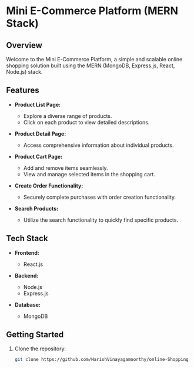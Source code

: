# Mini E-Commerce Platform (MERN Stack)

## Overview

Welcome to the Mini E-Commerce Platform, a simple and scalable online shopping solution built using the MERN (MongoDB, Express.js, React, Node.js) stack.

## Features

- **Product List Page:**
  - Explore a diverse range of products.
  - Click on each product to view detailed descriptions.

- **Product Detail Page:**
  - Access comprehensive information about individual products.

- **Product Cart Page:**
  - Add and remove items seamlessly.
  - View and manage selected items in the shopping cart.

- **Create Order Functionality:**
  - Securely complete purchases with order creation functionality.

- **Search Products:**
  - Utilize the search functionality to quickly find specific products.

## Tech Stack

- **Frontend:**
  - React.js

- **Backend:**
  - Node.js
  - Express.js

- **Database:**
  - MongoDB

## Getting Started

1. Clone the repository:
   ```bash
   git clone https://github.com/HarishVinayagamoorthy/online-Shopping
